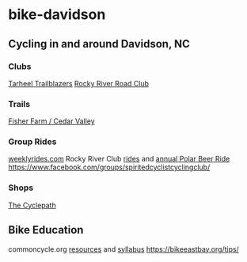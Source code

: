 # bike-davidson



## Cycling in and around Davidson, NC

### Clubs
[Tarheel Trailblazers](http://www.tarheeltrailblazers.com/)
[Rocky River Road Club](http://www.rockyriverroadclub.org/)

### Trails
[Fisher Farm / Cedar Valley](https://www.mtbproject.com/trail/3624301/fisher-farm-full-loop)


### Group Rides
[weeklyrides.com](https://www.weeklyrides.com/index.php/all-rides)
Rocky River Club [rides](http://www.rockyriverroadclub.org/recurring-rides.html) and [annual Polar Beer Ride](http://www.rockyriverroadclub.org/pbmc-ride.html)
https://www.facebook.com/groups/spiritedcyclistcyclingclub/

### Shops
[The Cyclepath](https://www.thecyclepath.net/)





## Bike Education

commoncycle.org [resources](https://commoncycle.org/resources/) and [syllabus](https://commoncycle.org/syllabus/)
https://bikeeastbay.org/tips/









